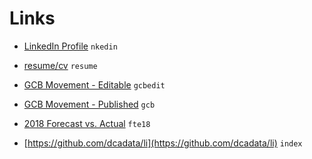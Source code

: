 # Links

* [LinkedIn Profile](https://www.linkedin.com/in/dankar) `nkedin`

* [resume/cv](https://docs.google.com/document/d/1UaZaiMhzL47dvmUcIuYsGzmc-pV-tV8uViKQ_-Xgw-8/edit?usp=sharing) `resume`

* [GCB Movement - Editable](https://docs.google.com/spreadsheets/d/1fqPsOxMAHCMo58BLvqczDrdxy0Ttm0gRtHtXu1AVre8/edit?usp=sharing) `gcbedit`

* [GCB Movement - Published](https://docs.google.com/spreadsheets/d/e/2PACX-1vRVytOxHu6y9yBi-iMhUzpMF--N-H9kbEHnfp0I8QZzbXKxoJyam6h8md1Nh-9NOPK1v-WPzlN_V7LP/pubhtml) `gcb`

* [2018 Forecast vs. Actual](https://docs.google.com/spreadsheets/d/e/2PACX-1vQKoREWJPJO7zFoA3s77Pzco_mmHcXqucc5VQaTj7dNPW1j-KNSLuquIQzUZoO_cYHpbGZbxb4P-fVj/pubhtml?gid=0&single=true) `fte18`

* [https://github.com/dcadata/li](https://github.com/dcadata/li) `index`